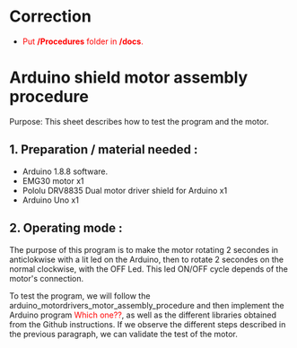 # Correction
* <span style="color:red">Put **/Procedures** folder in **/docs**.</span>

# Arduino shield motor assembly procedure 

Purpose: This sheet describes how to test the program  and  the motor.

## 1. Preparation / material needed :

- Arduino 1.8.8 software.
- EMG30 motor x1
- Pololu DRV8835 Dual motor driver shield for Arduino x1
- Arduino Uno x1

## 2. Operating mode :

The purpose of this program is to make the motor rotating 2 secondes in anticlokwise with a
lit led on the Arduino, then to rotate 2 secondes on the normal clockwise, with the OFF Led. 
This led ON/OFF cycle depends of the motor's connection.

To test the program, we will follow the arduino_motordrivers_motor_assembly_procedure and then implement the Arduino program <span style="color:red">Which one??</span>, as well as the different libraries obtained from the Github instructions. If we observe the different steps described in the previous paragraph, we can validate the test of the motor. 


	
